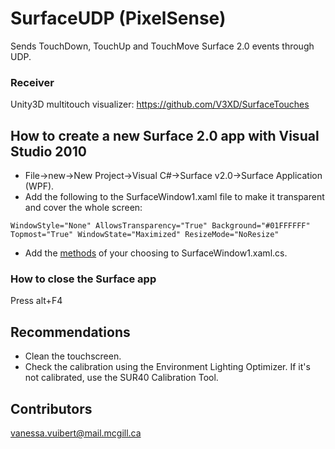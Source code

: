 # SurfaceUDP (PixelSense)
Sends TouchDown, TouchUp and TouchMove Surface 2.0 events through UDP.

### Receiver
Unity3D multitouch visualizer: https://github.com/V3XD/SurfaceTouches

## How to create a new Surface 2.0 app with Visual Studio 2010
- File->new->New Project->Visual C#->Surface v2.0->Surface Application (WPF).
- Add the following to the SurfaceWindow1.xaml file to make it transparent and cover the whole screen:
```
WindowStyle="None" AllowsTransparency="True" Background="#01FFFFFF"
Topmost="True" WindowState="Maximized" ResizeMode="NoResize"
```
- Add the [methods](https://msdn.microsoft.com/en-us/library/microsoft.surface.presentation.controls.surfacewindow_methods.aspx) of your choosing to SurfaceWindow1.xaml.cs. 

### How to close the Surface app
Press alt+F4

## Recommendations
- Clean the touchscreen.
- Check the calibration using the Environment Lighting Optimizer. If it's not calibrated, use the SUR40 Calibration Tool.

## Contributors
vanessa.vuibert@mail.mcgill.ca
